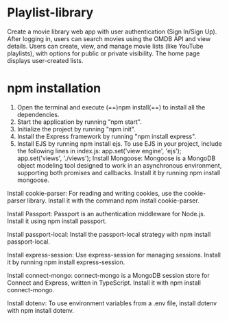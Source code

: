 # Playlist-library
Create a movie library web app with user authentication (Sign In/Sign Up). After logging in, users can search movies using the OMDB API and view details. Users can create, view, and manage movie lists (like YouTube playlists), with options for public or private visibility. The home page displays user-created lists.
# npm installation
1. Open the terminal and execute (==)npm install(==) to install all the dependencies.
2. Start the application by running "npm start".
3. Initialize the project by running "npm init".
4. Install the Express framework by running "npm install express".
5. Install EJS by running npm install ejs.
   To use EJS in your project, include the following lines in index.js:
   app.set('view engine', 'ejs');
   app.set('views', './views');
Install Mongoose: Mongoose is a MongoDB object modeling tool designed to work in an asynchronous environment, supporting both promises and callbacks. Install it by running npm install mongoose.

Install cookie-parser: For reading and writing cookies, use the cookie-parser library. Install it with the command npm install cookie-parser.

Install Passport: Passport is an authentication middleware for Node.js. Install it using npm install passport.

Install passport-local: Install the passport-local strategy with npm install passport-local.

Install express-session: Use express-session for managing sessions. Install it by running npm install express-session.

Install connect-mongo: connect-mongo is a MongoDB session store for Connect and Express, written in TypeScript. Install it with npm install connect-mongo.

Install dotenv: To use environment variables from a .env file, install dotenv with npm install dotenv.
